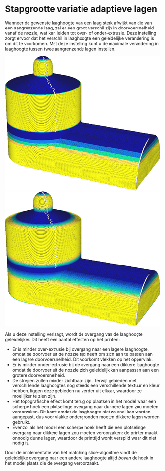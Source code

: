 Stapgrootte variatie adaptieve lagen
====
Wanneer de gewenste laaghoogte van een laag sterk afwijkt van die van een aangrenzende laag, zal er een groot verschil zijn in doorvoersnelheid vanaf de nozzle, wat kan leiden tot over- of onder-extrusie. Deze instelling zorgt ervoor dat het verschil in laaghoogte een geleidelijke verandering is om dit te voorkomen. Met deze instelling kunt u de maximale verandering in laaghoogte tussen twee aangrenzende lagen instellen.

<!--screenshot {
"image_path": "adaptive_layer_height_variation_step_0_05.png",
"modellen": [{"script": "barn.scad"}],
"camerapositie": [-108, -229, 118],
"instellingen": {
    "adaptive_layer_height_enabled": waar,
    "adaptive_layer_height_variation_step": 0.05,
    "layer_height": 0.2
},
"color_scheme": "laaghoogte",
"kleuren": 128
}-->
<!--screenshot {
"image_path": "adaptive_layer_height_enabled.png",
"modellen": [{"script": "barn.scad"}],
"camerapositie": [-108, -229, 118],
"instellingen": {
    "adaptive_layer_height_enabled": waar,
    "layer_height": 0.2
},
"color_scheme": "laaghoogte",
"kleuren": 128
}-->
![Een grote stapgrootte maakt zeer plotselinge laaghoogteveranderingen mogelijk](../../../articles/images/adaptive_layer_height_variation_step_0_05.png)
![Een kleine toename vereist een soepelere verandering in laaghoogte](../../../articles/images/adaptive_layer_height_enabled.png)

Als u deze instelling verlaagt, wordt de overgang van de laaghoogte geleidelijker. Dit heeft een aantal effecten op het printen:
* Er is minder over-extrusie bij overgang naar een lagere laaghoogte, omdat de doorvoer uit de nozzle tijd heeft om zich aan te passen aan een lagere doorvoersnelheid. Dit voorkomt vlekken op het oppervlak.
* Er is minder onder-extrusie bij de overgang naar een dikkere laaghoogte omdat de doorvoer uit de nozzle zich geleidelijk kan aanpassen aan een grotere doorvoersnelheid.
* De strepen zullen minder zichtbaar zijn. Terwijl gebieden met verschillende laaghoogtes nog steeds een verschillende textuur en kleur hebben, liggen deze gebieden nu verder uit elkaar, waardoor ze moeilijker te zien zijn.
* Het topografische effect komt terug op plaatsen in het model waar een scherpe hoek een plotselinge overgang naar dunnere lagen zou moeten veroorzaken. Dit komt omdat de laaghoogte niet zo snel kan worden aangepast, dus voor vlakke ondergronden moeten dikkere lagen worden gebruikt.
* Evenzo, als het model een scherpe hoek heeft die een plotselinge overgang naar dikkere lagen zou moeten veroorzaken: de printer maakt onnodig dunne lagen, waardoor de printtijd wordt verspild waar dit niet nodig is.

Door de implementatie van het matching slice-algoritme vindt de geleidelijke overgang naar een andere laaghoogte altijd *boven* de hoek in het model plaats die de overgang veroorzaakt.